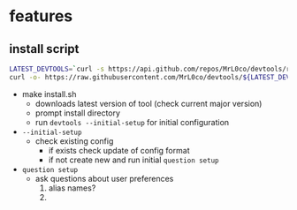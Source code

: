 
# features

## install script

```bash
LATEST_DEVTOOLS=`curl -s https://api.github.com/repos/MrL0co/devtools/releases/latest | grep -oP '"tag_name": "\K(.*)(?=")'`
curl -o- https://raw.githubusercontent.com/MrL0co/devtools/${LATEST_DEVTOOLS}/install.sh
```

- make install.sh 
  - downloads latest version of tool (check current major version)
  - prompt install directory
  - run `devtools --initial-setup` for initial configuration
- `--initial-setup`
  - check existing config
    - if exists check update of config format
    - if not create new and run initial `question setup`
- `question setup`
  - ask questions about user preferences
    1. alias names?
    2. 
